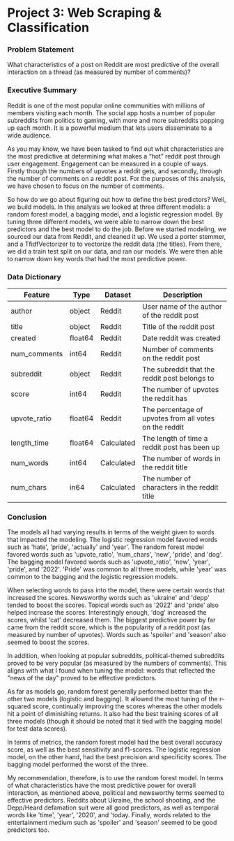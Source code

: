 # Project 3: Web Scraping & Classification

### Problem Statement

What characteristics of a post on Reddit are most predictive of the overall interaction on a thread (as measured by number of comments)?


### Executive Summary

Reddit is one of the most popular online communities with millions of members visiting each month.  The social app hosts a number of popular subreddits from politics to gaming, with more and more subreddits popping up each month.  It is a powerful medium that lets users disseminate to a wide audience.  

As you may know, we have been tasked to find out what characteristics are the most predictive at determining what makes a “hot”  reddit post through user engagement.  Engagement can be measured in a couple of ways.  Firstly though the numbers of upvotes a reddit gets, and secondly, through the number of comments on a reddit post.  For the purposes of this analysis, we have chosen to focus on the number of comments.  

So how do we go about figuring out how to define the best predictors? Well, we build models.  In this analysis we looked at three different models: a random forest model, a bagging model, and a logistic regression model.  By tuning three different models, we were able to narrow down the best predictors and the best model to do the job.  Before we started modeling, we sourced our data from Reddit, and cleaned it up.  We used a porter stemmer, and a TfidfVectorizer to to vectorize the reddit data (the titles).  From there, we did a train test split on our data, and ran our models.  We were then able to narrow down key words that had the most predictive power. 



### Data Dictionary

|Feature|Type|Dataset|Description|
|---|---|---|---|
|author|object|Reddit|User name of the author of the reddit post| 
|title|object|Reddit|Title of the reddit post|
|created|float64|Reddit|Date reddit was created|
|num_comments|int64|Reddit|Number of comments on the reddit post|
|subreddit|object|Reddit|The subreddit that the reddit post belongs to|
|score|int64|Reddit|The number of upvotes the reddit has|
|upvote_ratio|float64|Reddit|The percentage of upvotes from all votes on the reddit|
|length_time|float64|Calculated|The length of time a reddit post has been up|
|num_words|int64|Calculated|The number of words in the reddit title|
|num_chars|in64|Calculated|The number of characters in the reddit title|


### Conclusion

The models all had varying results in terms of the weight given to words that impacted the modeling.  The logistic regression model favored words such as 'hate', 'pride', 'actually' and 'year'.  The random forest model favored words such as 'upvote_ratio', 'num_chars', 'new', 'pride', and 'dog'.  The bagging model favored words such as 'upvote_ratio', 'new', 'year', 'pride', and '2022'. 'Pride' was common to all three models, while 'year' was common to the bagging and the logistic regression models.  

When selecting words to pass into the model, there were certain words that increased the scores.  Newsworthy words such as 'ukraine' and 'depp' tended to boost the scores.  Topical words such as '2022' and 'pride' also helped increase the scores.  Interestingly enough, 'dog' increased the scores, whilst 'cat' decreased them.  The biggest predictive power by far came from the reddit score, which is the popularity of a reddit post (as measured by number of upvotes).  Words such as 'spoiler' and 'season' also seemed to boost the scores.

In addition, when looking at popular subreddits, political-themed subreddits proved to be very popular (as measured by the numbers of comments).  This aligns with what I found when tuning the model: words that reflected the "news of the day" proved to be effective predictors.  

As far as models go, random forest generally performed better than the other two models (logistic and bagging).  It allowed the most tuning of the r-squared score, continually improving the scores whereas the other models hit a point of diminishing returns. It also had the best training scores of all three models (though it should be noted that it tied with the bagging model for test data scores).  

In terms of metrics, the random forest model had the best overall accuracy score, as well as the best sensitivity and f1-scores.  The logistic regression model, on the other hand, had the best precision and specificity scores. The bagging model performed the worst of the three.  

My recommendation, therefore, is to use the random forest model.  In terms of what characteristics have the most predictive power for overall interaction, as mentioned above, political and newsworthy terms seemed to effective predictors.  Reddits about Ukraine, the school shooting, and the Depp/Heard defamation suit were all good predictors, as well as temporal words like 'time', 'year', '2020', and 'today. Finally, words related to the entertainment medium such as 'spoiler' and 'season' seemed to be good predictors too.
